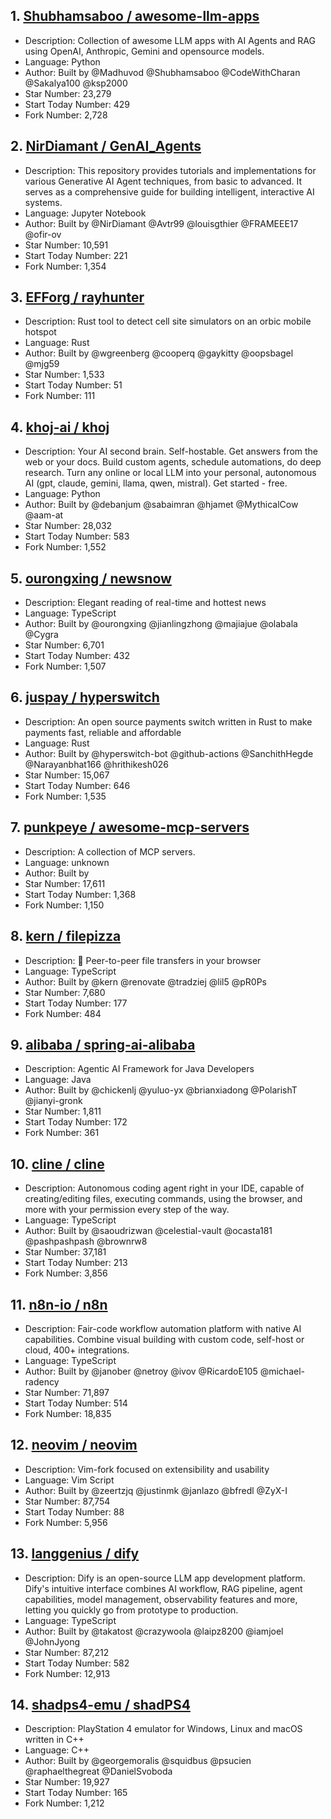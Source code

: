 ## 1. [Shubhamsaboo / awesome-llm-apps](https://github.com/Shubhamsaboo/awesome-llm-apps)
- Description: Collection of awesome LLM apps with AI Agents and RAG using OpenAI, Anthropic, Gemini and opensource models.
- Language: Python
- Author: Built by @Madhuvod @Shubhamsaboo @CodeWithCharan @Sakalya100 @ksp2000
- Star Number: 23,279
- Start Today Number: 429
- Fork Number: 2,728

## 2. [NirDiamant / GenAI_Agents](https://github.com/NirDiamant/GenAI_Agents)
- Description: This repository provides tutorials and implementations for various Generative AI Agent techniques, from basic to advanced. It serves as a comprehensive guide for building intelligent, interactive AI systems.
- Language: Jupyter Notebook
- Author: Built by @NirDiamant @Avtr99 @louisgthier @FRAMEEE17 @ofir-ov
- Star Number: 10,591
- Start Today Number: 221
- Fork Number: 1,354

## 3. [EFForg / rayhunter](https://github.com/EFForg/rayhunter)
- Description: Rust tool to detect cell site simulators on an orbic mobile hotspot
- Language: Rust
- Author: Built by @wgreenberg @cooperq @gaykitty @oopsbagel @mjg59
- Star Number: 1,533
- Start Today Number: 51
- Fork Number: 111

## 4. [khoj-ai / khoj](https://github.com/khoj-ai/khoj)
- Description: Your AI second brain. Self-hostable. Get answers from the web or your docs. Build custom agents, schedule automations, do deep research. Turn any online or local LLM into your personal, autonomous AI (gpt, claude, gemini, llama, qwen, mistral). Get started - free.
- Language: Python
- Author: Built by @debanjum @sabaimran @hjamet @MythicalCow @aam-at
- Star Number: 28,032
- Start Today Number: 583
- Fork Number: 1,552

## 5. [ourongxing / newsnow](https://github.com/ourongxing/newsnow)
- Description: Elegant reading of real-time and hottest news
- Language: TypeScript
- Author: Built by @ourongxing @jianlingzhong @majiajue @olabala @Cygra
- Star Number: 6,701
- Start Today Number: 432
- Fork Number: 1,507

## 6. [juspay / hyperswitch](https://github.com/juspay/hyperswitch)
- Description: An open source payments switch written in Rust to make payments fast, reliable and affordable
- Language: Rust
- Author: Built by @hyperswitch-bot @github-actions @SanchithHegde @Narayanbhat166 @hrithikesh026
- Star Number: 15,067
- Start Today Number: 646
- Fork Number: 1,535

## 7. [punkpeye / awesome-mcp-servers](https://github.com/punkpeye/awesome-mcp-servers)
- Description: A collection of MCP servers.
- Language: unknown
- Author: Built by
- Star Number: 17,611
- Start Today Number: 1,368
- Fork Number: 1,150

## 8. [kern / filepizza](https://github.com/kern/filepizza)
- Description: 🍕 Peer-to-peer file transfers in your browser
- Language: TypeScript
- Author: Built by @kern @renovate @tradziej @lil5 @pR0Ps
- Star Number: 7,680
- Start Today Number: 177
- Fork Number: 484

## 9. [alibaba / spring-ai-alibaba](https://github.com/alibaba/spring-ai-alibaba)
- Description: Agentic AI Framework for Java Developers
- Language: Java
- Author: Built by @chickenlj @yuluo-yx @brianxiadong @PolarishT @jianyi-gronk
- Star Number: 1,811
- Start Today Number: 172
- Fork Number: 361

## 10. [cline / cline](https://github.com/cline/cline)
- Description: Autonomous coding agent right in your IDE, capable of creating/editing files, executing commands, using the browser, and more with your permission every step of the way.
- Language: TypeScript
- Author: Built by @saoudrizwan @celestial-vault @ocasta181 @pashpashpash @brownrw8
- Star Number: 37,181
- Start Today Number: 213
- Fork Number: 3,856

## 11. [n8n-io / n8n](https://github.com/n8n-io/n8n)
- Description: Fair-code workflow automation platform with native AI capabilities. Combine visual building with custom code, self-host or cloud, 400+ integrations.
- Language: TypeScript
- Author: Built by @janober @netroy @ivov @RicardoE105 @michael-radency
- Star Number: 71,897
- Start Today Number: 514
- Fork Number: 18,835

## 12. [neovim / neovim](https://github.com/neovim/neovim)
- Description: Vim-fork focused on extensibility and usability
- Language: Vim Script
- Author: Built by @zeertzjq @justinmk @janlazo @bfredl @ZyX-I
- Star Number: 87,754
- Start Today Number: 88
- Fork Number: 5,956

## 13. [langgenius / dify](https://github.com/langgenius/dify)
- Description: Dify is an open-source LLM app development platform. Dify's intuitive interface combines AI workflow, RAG pipeline, agent capabilities, model management, observability features and more, letting you quickly go from prototype to production.
- Language: TypeScript
- Author: Built by @takatost @crazywoola @laipz8200 @iamjoel @JohnJyong
- Star Number: 87,212
- Start Today Number: 582
- Fork Number: 12,913

## 14. [shadps4-emu / shadPS4](https://github.com/shadps4-emu/shadPS4)
- Description: PlayStation 4 emulator for Windows, Linux and macOS written in C++
- Language: C++
- Author: Built by @georgemoralis @squidbus @psucien @raphaelthegreat @DanielSvoboda
- Star Number: 19,927
- Start Today Number: 165
- Fork Number: 1,212